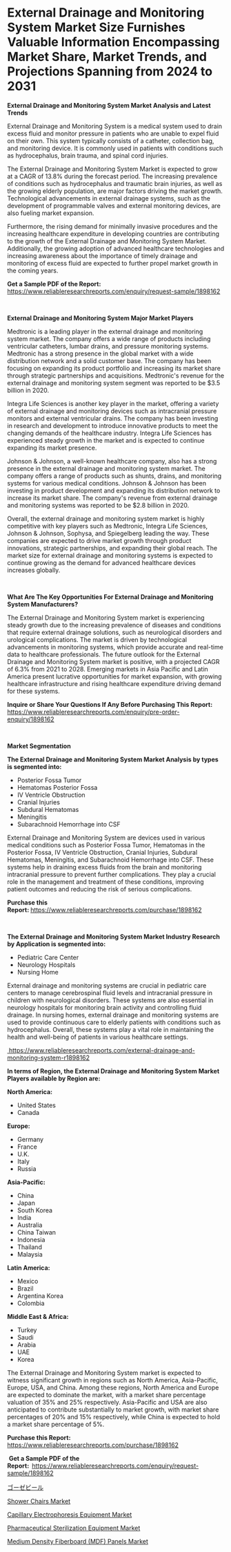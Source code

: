 <p><h1>External Drainage and Monitoring System Market Size Furnishes Valuable Information Encompassing Market Share, Market Trends, and Projections Spanning from 2024 to 2031</h1></p><p><strong>External Drainage and Monitoring System Market Analysis and Latest Trends</strong></p>
<p><p>External Drainage and Monitoring System is a medical system used to drain excess fluid and monitor pressure in patients who are unable to expel fluid on their own. This system typically consists of a catheter, collection bag, and monitoring device. It is commonly used in patients with conditions such as hydrocephalus, brain trauma, and spinal cord injuries.</p><p>The External Drainage and Monitoring System Market is expected to grow at a CAGR of 13.8% during the forecast period. The increasing prevalence of conditions such as hydrocephalus and traumatic brain injuries, as well as the growing elderly population, are major factors driving the market growth. Technological advancements in external drainage systems, such as the development of programmable valves and external monitoring devices, are also fueling market expansion.</p><p>Furthermore, the rising demand for minimally invasive procedures and the increasing healthcare expenditure in developing countries are contributing to the growth of the External Drainage and Monitoring System Market. Additionally, the growing adoption of advanced healthcare technologies and increasing awareness about the importance of timely drainage and monitoring of excess fluid are expected to further propel market growth in the coming years.</p></p>
<p><strong>Get a Sample PDF of the Report:&nbsp;</strong> <a href="https://www.reliableresearchreports.com/enquiry/request-sample/1898162">https://www.reliableresearchreports.com/enquiry/request-sample/1898162</a></p>
<p>&nbsp;</p>
<p><strong>External Drainage and Monitoring System Major Market Players</strong></p>
<p><p>Medtronic is a leading player in the external drainage and monitoring system market. The company offers a wide range of products including ventricular catheters, lumbar drains, and pressure monitoring systems. Medtronic has a strong presence in the global market with a wide distribution network and a solid customer base. The company has been focusing on expanding its product portfolio and increasing its market share through strategic partnerships and acquisitions. Medtronic's revenue for the external drainage and monitoring system segment was reported to be $3.5 billion in 2020.</p><p>Integra Life Sciences is another key player in the market, offering a variety of external drainage and monitoring devices such as intracranial pressure monitors and external ventricular drains. The company has been investing in research and development to introduce innovative products to meet the changing demands of the healthcare industry. Integra Life Sciences has experienced steady growth in the market and is expected to continue expanding its market presence.</p><p>Johnson & Johnson, a well-known healthcare company, also has a strong presence in the external drainage and monitoring system market. The company offers a range of products such as shunts, drains, and monitoring systems for various medical conditions. Johnson & Johnson has been investing in product development and expanding its distribution network to increase its market share. The company's revenue from external drainage and monitoring systems was reported to be $2.8 billion in 2020.</p><p>Overall, the external drainage and monitoring system market is highly competitive with key players such as Medtronic, Integra Life Sciences, Johnson & Johnson, Sophysa, and Spiegelberg leading the way. These companies are expected to drive market growth through product innovations, strategic partnerships, and expanding their global reach. The market size for external drainage and monitoring systems is expected to continue growing as the demand for advanced healthcare devices increases globally.</p></p>
<p>&nbsp;</p>
<p><strong>What Are The Key Opportunities For External Drainage and Monitoring System Manufacturers?</strong></p>
<p><p>The External Drainage and Monitoring System market is experiencing steady growth due to the increasing prevalence of diseases and conditions that require external drainage solutions, such as neurological disorders and urological complications. The market is driven by technological advancements in monitoring systems, which provide accurate and real-time data to healthcare professionals. The future outlook for the External Drainage and Monitoring System market is positive, with a projected CAGR of 6.3% from 2021 to 2028. Emerging markets in Asia Pacific and Latin America present lucrative opportunities for market expansion, with growing healthcare infrastructure and rising healthcare expenditure driving demand for these systems.</p></p>
<p><strong>Inquire or Share Your Questions If Any Before Purchasing This Report:</strong> <a href="https://www.reliableresearchreports.com/enquiry/pre-order-enquiry/1898162">https://www.reliableresearchreports.com/enquiry/pre-order-enquiry/1898162</a></p>
<p>&nbsp;</p>
<p><strong>Market Segmentation</strong></p>
<p><strong>The External Drainage and Monitoring System Market Analysis by types is segmented into:</strong></p>
<p><ul><li>Posterior Fossa Tumor</li><li>Hematomas Posterior Fossa</li><li>IV Ventricle Obstruction</li><li>Cranial Injuries</li><li>Subdural Hematomas</li><li>Meningitis</li><li>Subarachnoid Hemorrhage into CSF</li></ul></p>
<p><p>External Drainage and Monitoring System are devices used in various medical conditions such as Posterior Fossa Tumor, Hematomas in the Posterior Fossa, IV Ventricle Obstruction, Cranial Injuries, Subdural Hematomas, Meningitis, and Subarachnoid Hemorrhage into CSF. These systems help in draining excess fluids from the brain and monitoring intracranial pressure to prevent further complications. They play a crucial role in the management and treatment of these conditions, improving patient outcomes and reducing the risk of serious complications.</p></p>
<p><strong>Purchase this Report:&nbsp;</strong><a href="https://www.reliableresearchreports.com/purchase/1898162">https://www.reliableresearchreports.com/purchase/1898162</a></p>
<p>&nbsp;</p>
<p><strong>The External Drainage and Monitoring System Market Industry Research by Application is segmented into:</strong></p>
<p><ul><li>Pediatric Care Center</li><li>Neurology Hospitals</li><li>Nursing Home</li></ul></p>
<p><p>External drainage and monitoring systems are crucial in pediatric care centers to manage cerebrospinal fluid levels and intracranial pressure in children with neurological disorders. These systems are also essential in neurology hospitals for monitoring brain activity and controlling fluid drainage. In nursing homes, external drainage and monitoring systems are used to provide continuous care to elderly patients with conditions such as hydrocephalus. Overall, these systems play a vital role in maintaining the health and well-being of patients in various healthcare settings.</p></p>
<p><a href="https://www.reliableresearchreports.com/external-drainage-and-monitoring-system-r1898162">&nbsp;https://www.reliableresearchreports.com/external-drainage-and-monitoring-system-r1898162</a></p>
<p><strong>In terms of Region, the External Drainage and Monitoring System Market Players available by Region are:</strong></p>
<p>
    <p> <strong> North America: </strong>
        <ul>
            <li>United States</li>
            <li>Canada</li>
        </ul>
        </p> 
    <p> <strong> Europe: </strong>
        <ul>
            <li>Germany</li>
            <li>France</li>
            <li>U.K.</li>
            <li>Italy</li>
            <li>Russia</li>
        </ul>
        </p> 
    <p> <strong> Asia-Pacific: </strong>
        <ul>
            <li>China</li>
            <li>Japan</li>
            <li>South Korea</li>
            <li>India</li>
            <li>Australia</li>
            <li>China Taiwan</li>
            <li>Indonesia</li>
            <li>Thailand</li>
            <li>Malaysia</li>
        </ul>
        </p> 
    <p> <strong> Latin America: </strong>
        <ul>
            <li>Mexico</li>
            <li>Brazil</li>
            <li>Argentina Korea</li>
            <li>Colombia</li>
        </ul>
        </p> 
    <p> <strong> Middle East & Africa: </strong>
        <ul>
            <li>Turkey</li>
            <li>Saudi</li>
            <li>Arabia</li>
            <li>UAE</li>
            <li>Korea</li>
        </ul>
    </p>
    </p>
<p><p>The External Drainage and Monitoring System market is expected to witness significant growth in regions such as North America, Asia-Pacific, Europe, USA, and China. Among these regions, North America and Europe are expected to dominate the market, with a market share percentage valuation of 35% and 25% respectively. Asia-Pacific and USA are also anticipated to contribute substantially to market growth, with market share percentages of 20% and 15% respectively, while China is expected to hold a market share percentage of 5%.</p></p>
<p><strong>Purchase this Report: </strong><a href="https://www.reliableresearchreports.com/purchase/1898162">https://www.reliableresearchreports.com/purchase/1898162</a></p>
<p>&nbsp;<strong>Get a Sample PDF of the Report:&nbsp;&nbsp;</strong><a href="https://www.reliableresearchreports.com/enquiry/request-sample/1898162">https://www.reliableresearchreports.com/enquiry/request-sample/1898162</a></p>
<p><strong></strong></p>
<p><p><a href="https://github.com/nemesis2824/Market-Research-Report-List-1/blob/main/157725851405.md">ゴーゼビール</a></p><p><a href="https://github.com/gamblestampleyjenny50m5sl6/Market-Research-Report-List-2/blob/main/shower-chairs-market.md">Shower Chairs Market</a></p><p><a href="https://github.com/nicholepatriciadoylenwnrjr0/Market-Research-Report-List-2/blob/main/capillary-electrophoresis-equipment-market.md">Capillary Electrophoresis Equipment Market</a></p><p><a href="https://github.com/barbarakss89/Market-Research-Report-List-1/blob/main/pharmaceutical-sterilization-equipment-market.md">Pharmaceutical Sterilization Equipment Market</a></p><p><a href="https://issuu.com/reportprime-2/docs/medium-density-fiberboard-mdf-panels-market-size-2">Medium Density Fiberboard (MDF) Panels Market</a></p></p>